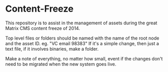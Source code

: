Content-Freeze
==============

This repository is to assist in the management of assets during the great Matrix CMS content freeze of 2014.

Top level files or folders should be named with the name of the root node and the asset ID. eg. "VC email 98383"
If it's a simple change, then just a text file, if it involves binaries, make a folder.

Make a note of everything, no matter how small, event if the changes don't need to be migrated when the new system goes live.
